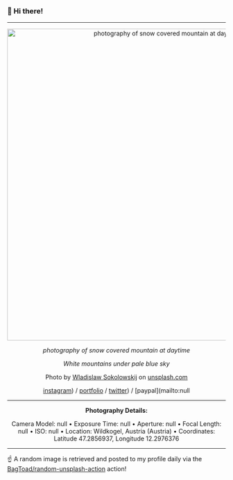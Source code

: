 ### 👋 Hi there!

----
<div align="center">
  <img width="720" src="https://images.unsplash.com/photo-1476108621677-3c620901b5e7?crop=entropy&cs=tinysrgb&fit=max&fm=jpg&ixid=M3w1NTI0NDl8MHwxfHJhbmRvbXx8fHx8fHx8fDE3MDU4NzYwMDZ8&ixlib=rb-4.0.3&q=80&w=1080" alt="photography of snow covered mountain at daytime">
  
  <em>photography of snow covered mountain at daytime</em>
  
  <em>White mountains under pale blue sky</em>

  Photo by [Wladislaw Sokolowskij]([portfolio](https://rus-star.tumblr.com/)) on [unsplash.com](https://unsplash.com/)

  [instagram](https://instagram.com/wladisko)) / [portfolio](https://rus-star.tumblr.com/) / [twitter](https://twitter.com/null)) / [paypal](mailto:null

  ---
  
  **Photography Details:**

Camera Model: null • Exposure Time: null • Aperture: null • Focal Length: null • ISO: null • Location: Wildkogel, Austria (Austria) • Coordinates: Latitude 47.2856937, Longitude 12.2976376

</div>

----

☝️ A random image is retrieved and posted to my profile daily via the [BagToad/random-unsplash-action](https://github.com/BagToad/random-unsplash-action) action!
